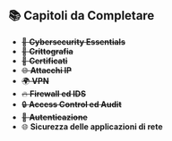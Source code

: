 ## 📚 Capitoli da Completare
- ~~🔐 **Cybersecurity Essentials**~~
- ~~🔑 **Crittografia**~~
- ~~📜 **Certificati**~~
- ~~🌐 **Attacchi IP**~~
- ~~🌍 **VPN**~~
- ~~🔥 **Firewall ed IDS**~~
- ~~🔒 **Access Control ed Audit**~~
- ~~🔐 **Autenticazione**~~
- 🌐 **Sicurezza delle applicazioni di rete**
